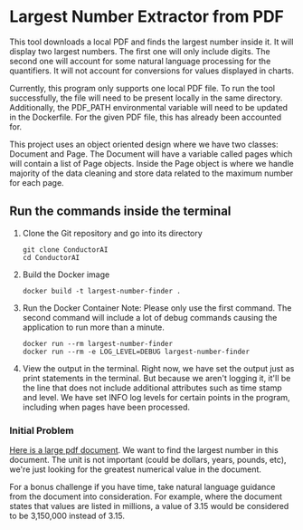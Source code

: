 # Largest Number Extractor from PDF

This tool downloads a local PDF and finds the largest number inside it.
It will display two largest numbers. The first one will only include digits.
The second one will account for some natural language processing for the 
quantifiers. It will not account for conversions for values displayed in charts.

Currently, this program only supports one local PDF file. To run the tool 
successfully, the file will need to be present locally in the same directory.
Additionally, the PDF_PATH environmental variable will need to be updated in 
the Dockerfile. For the given PDF file, this has already been accounted for.

This project uses an object oriented design where we have two classes: 
Document and Page. The Document will have a variable called pages which will
contain a list of Page objects. Inside the Page object is where we handle 
majority of the data cleaning and store data related to the maximum number for
each page.


## Run the commands inside the terminal

1.  Clone the Git repository and go into its directory
    ```
    git clone ConductorAI
    cd ConductorAI
    ```

2.  Build the Docker image
    ```
    docker build -t largest-number-finder .
    ```

3.  Run the Docker Container 
    Note: Please only use the first command. The second command will
    include a lot of debug commands causing the application to run more
    than a minute.
    ```
    docker run --rm largest-number-finder
    docker run --rm -e LOG_LEVEL=DEBUG largest-number-finder
    ```

4.  View the output in the terminal. 
    Right now, we have set the output just as print statements in the terminal.
    But because we aren't logging it, it'll be the line that does not include
    additional attributes such as time stamp and level. We have set INFO log 
    levels for certain points in the program, including when pages have been 
    processed.

### Initial Problem

[Here is a large pdf document](https://www.saffm.hq.af.mil/Portals/84/documents/FY25/FY25%20Air%20Force%20Working%20Capital%20Fund.pdf?ver=sHG_i4Lg0IGZBCHxgPY01g%3d%3d). We want to find the largest number in this document. The unit is not important (could be dollars, years, pounds, etc), we're just looking for the greatest numerical value in the document.

For a bonus challenge if you have time, take natural language guidance from the document into consideration. For example, where the document states that values are listed in millions, a value of 3.15 would be considered to be 3,150,000 instead of 3.15.
